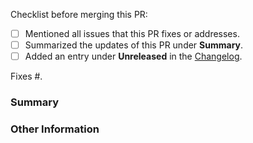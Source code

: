 Checklist before merging this PR:
- [ ] Mentioned all issues that this PR fixes or addresses.
- [ ] Summarized the updates of this PR under **Summary**.
- [ ] Added an entry under **Unreleased** in the [Changelog](../CHANGELOG.md).

<!-- Please mention an issue this pull request addresses. -->
Fixes #.

### Summary

<!-- Provide a general description of the code changes in your pull
request. If your pull request is not ready to merge, please create
a draft and ask for comments. -->

### Other Information

<!-- If there's anything else that's important and relevant to your pull
request, mention that information here. This could include
benchmarks, code samples, or others. -->

<!--Thank you for contributing to darts! -->

